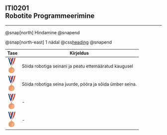 ## ITI0201<br />Robotite Programmeerimine

---

@snap[north]
Hindamine
@snapend

@snap[north-east]
1 nädal @css[heading](Simulatsioon)
@snapend

Tase | Kirjeldus
-----|----------
<img src="assets/image/bronze.jpg" height="50"> | Sõida robotiga seinani ja peatu ettemääratud kaugusel
<img src="assets/image/bronze.jpg" height="50"> | Sõida robotiga seina juurde, pööra ja sõida ümber seina.
<img src="assets/image/bronze.jpg" height="50"> | -
<img src="assets/image/bronze.jpg" height="50"> | -
